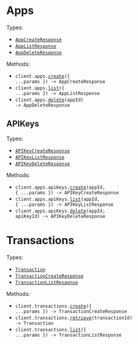 # Apps

Types:

- <code><a href="./src/resources/apps/apps.ts">AppCreateResponse</a></code>
- <code><a href="./src/resources/apps/apps.ts">AppListResponse</a></code>
- <code><a href="./src/resources/apps/apps.ts">AppDeleteResponse</a></code>

Methods:

- <code title="post /apps/create">client.apps.<a href="./src/resources/apps/apps.ts">create</a>({ ...params }) -> AppCreateResponse</code>
- <code title="get /apps/list">client.apps.<a href="./src/resources/apps/apps.ts">list</a>({ ...params }) -> AppListResponse</code>
- <code title="delete /apps/{appId}">client.apps.<a href="./src/resources/apps/apps.ts">delete</a>(appId) -> AppDeleteResponse</code>

## APIKeys

Types:

- <code><a href="./src/resources/apps/api-keys.ts">APIKeyCreateResponse</a></code>
- <code><a href="./src/resources/apps/api-keys.ts">APIKeyListResponse</a></code>
- <code><a href="./src/resources/apps/api-keys.ts">APIKeyDeleteResponse</a></code>

Methods:

- <code title="post /apps/{appId}/api-keys/create">client.apps.apiKeys.<a href="./src/resources/apps/api-keys.ts">create</a>(appId, { ...params }) -> APIKeyCreateResponse</code>
- <code title="get /apps/{appId}/api-keys/list">client.apps.apiKeys.<a href="./src/resources/apps/api-keys.ts">list</a>(appId, { ...params }) -> APIKeyListResponse</code>
- <code title="delete /apps/{appId}/api-keys/{apiKeyId}">client.apps.apiKeys.<a href="./src/resources/apps/api-keys.ts">delete</a>(appId, apiKeyId) -> APIKeyDeleteResponse</code>

# Transactions

Types:

- <code><a href="./src/resources/transactions.ts">Transaction</a></code>
- <code><a href="./src/resources/transactions.ts">TransactionCreateResponse</a></code>
- <code><a href="./src/resources/transactions.ts">TransactionListResponse</a></code>

Methods:

- <code title="post /transactions/create">client.transactions.<a href="./src/resources/transactions.ts">create</a>({ ...params }) -> TransactionCreateResponse</code>
- <code title="get /transactions/{transactionId}">client.transactions.<a href="./src/resources/transactions.ts">retrieve</a>(transactionId) -> Transaction</code>
- <code title="get /transactions/list">client.transactions.<a href="./src/resources/transactions.ts">list</a>({ ...params }) -> TransactionListResponse</code>
